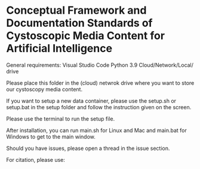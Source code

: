 # Conceptual Framework and Documentation Standards of Cystoscopic Media Content for Artificial Intelligence

General requirements:
Visual Studio Code
Python 3.9
Cloud/Network/Local/ drive


Please place this folder in the (cloud) netwrok drive where you want to store our cystoscopy media content.

If you want to setup a new data container, please use the setup.sh or setup.bat in the setup folder and follow the instruction given on the screen.
 
Please use the terminal to run the setup file.

After installation, you can run main.sh for Linux and Mac and main.bat for Windows to get to the main window.

Should you have issues, please open a thread in the issue section.

For citation, please use:

